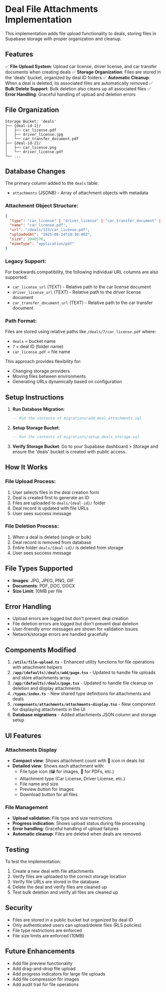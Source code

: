 # Deal File Attachments Implementation

This implementation adds file upload functionality to deals, storing files in Supabase storage with proper organization and cleanup.

## Features

✅ **File Upload System**: Upload car license, driver license, and car transfer documents when creating deals
✅ **Storage Organization**: Files are stored in the 'deals' bucket, organized by deal ID folders
✅ **Automatic Cleanup**: When a deal is deleted, its associated files are automatically removed
✅ **Bulk Delete Support**: Bulk deletion also cleans up all associated files
✅ **Error Handling**: Graceful handling of upload and deletion errors

## File Organization

```
Storage Bucket: 'deals'
├── {deal-id-1}/
│   ├── car_license.pdf
│   ├── driver_license.jpg
│   └── car_transfer_document.pdf
├── {deal-id-2}/
│   ├── car_license.png
│   └── driver_license.pdf
└── ...
```

## Database Changes

The primary column added to the `deals` table:

- `attachments` (JSONB) - Array of attachment objects with metadata

### Attachment Object Structure:

```json
{
  "type": "car_license" | "driver_license" | "car_transfer_document" | "document",
  "name": "car_license.pdf",
  "url": "/deals/123/car_license.pdf",
  "uploadedAt": "2025-06-24T10:30:00Z",
  "size": 2048576,
  "mimeType": "application/pdf"
}
```

### Legacy Support:

For backwards compatibility, the following individual URL columns are also supported:

- `car_license_url` (TEXT) - Relative path to the car license document
- `driver_license_url` (TEXT) - Relative path to the driver license document
- `car_transfer_document_url` (TEXT) - Relative path to the car transfer document

### Path Format:

Files are stored using relative paths like `/deals/7/car_license.pdf` where:

- `deals` = bucket name
- `7` = deal ID (folder name)
- `car_license.pdf` = file name

This approach provides flexibility for:

- Changing storage providers
- Moving files between environments
- Generating URLs dynamically based on configuration

## Setup Instructions

1. **Run Database Migration**:

    ```sql
    -- Run the contents of migrations/add_deal_attachments.sql
    ```

2. **Setup Storage Bucket**:

    ```sql
    -- Run the contents of migrations/setup_deals_storage.sql
    ```

3. **Verify Storage Bucket**: Go to your Supabase dashboard > Storage and ensure the 'deals' bucket is created with public access.

## How It Works

### File Upload Process:

1. User selects files in the deal creation form
2. Deal is created first to generate an ID
3. Files are uploaded to `deals/{deal-id}/` folder
4. Deal record is updated with file URLs
5. User sees success message

### File Deletion Process:

1. When a deal is deleted (single or bulk)
2. Deal record is removed from database
3. Entire folder `deals/{deal-id}/` is deleted from storage
4. User sees success message

## File Types Supported

- **Images**: JPG, JPEG, PNG, GIF
- **Documents**: PDF, DOC, DOCX
- **Size Limit**: 10MB per file

## Error Handling

- Upload errors are logged but don't prevent deal creation
- File deletion errors are logged but don't prevent deal deletion
- User-friendly error messages are shown for validation issues
- Network/storage errors are handled gracefully

## Components Modified

1. **`/utils/file-upload.ts`** - Enhanced utility functions for file operations with attachment helpers
2. **`/app/(defaults)/deals/add/page.tsx`** - Updated to handle file uploads and store attachments array
3. **`/app/(defaults)/deals/page.tsx`** - Updated to handle file cleanup on deletion and display attachments
4. **`/types/index.ts`** - New shared type definitions for attachments and deals
5. **`/components/attachments/attachments-display.tsx`** - New component for displaying attachments in the UI
6. **Database migrations** - Added attachments JSON column and storage setup

## UI Features

### Attachments Display

- **Compact view**: Shows attachment count with 📎 icon in deals list
- **Detailed view**: Shows each attachment with:
    - File type icon (🖼️ for images, 📄 for PDFs, etc.)
    - Attachment type (Car License, Driver License, etc.)
    - File name and size
    - Preview button for images
    - Download button for all files

### File Management

- **Upload validation**: File type and size restrictions
- **Progress indication**: Shows upload status during file processing
- **Error handling**: Graceful handling of upload failures
- **Automatic cleanup**: Files are deleted when deals are removed

## Testing

To test the implementation:

1. Create a new deal with file attachments
2. Verify files are uploaded to the correct storage location
3. Verify file URLs are stored in the database
4. Delete the deal and verify files are cleaned up
5. Test bulk deletion and verify all files are cleaned up

## Security

- Files are stored in a public bucket but organized by deal ID
- Only authenticated users can upload/delete files (RLS policies)
- File type restrictions are enforced
- File size limits are enforced (10MB)

## Future Enhancements

- Add file preview functionality
- Add drag-and-drop file upload
- Add progress indicators for large file uploads
- Add file compression for images
- Add audit trail for file operations
